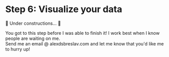 # Step 6: Visualize your data

:construction_worker: Under constructions... :construction:

You got to this step before I was able to finish it! I work best when I know people are waiting on me.  
Send me an email @ alexdsbreslav.com and let me know that you'd like me to hurry up!

